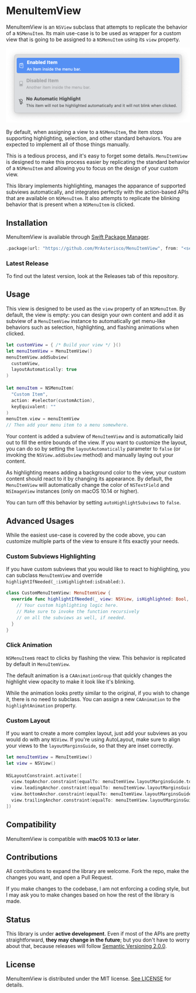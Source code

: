 # MenuItemView
MenuItemView is an `NSView` subclass that attempts to replicate the behavior of a `NSMenuItem`. Its main use-case is to be used as wrapper for a custom view that is going to be assigned to a `NSMenuItem` using its `view` property.

![MenuItemView](Example.png)

By default, when assigning a view to a `NSMenuItem`, the item stops supporting highlighting, selection, and other standard behaviors. You are expected to implement all of those things manually.

This is a tedious process, and it's easy to forget some details. `MenuItemView` is designed to make this process easier by replicating the standard behavior of a `NSMenuItem` and allowing you to focus on the design of your custom view.

This library implements highlighting, manages the apparance of supported subviews automatically, and integrates perfectly with the action-based APIs that are available on `NSMenuItem`. It also attempts to replicate the blinking behavior that is present when a `NSMenuItem` is clicked.

## Installation
MenuItemView is available through [Swift Package Manager](https://swift.org/package-manager).

```swift
.package(url: "https://github.com/MrAsterisco/MenuItemView", from: "<see GitHub releases>")
```

### Latest Release
To find out the latest version, look at the Releases tab of this repository.

## Usage
This view is designed to be used as the `view` property of an `NSMenuItem`. By default, the view is empty: you can design your own content and add it as subview of a `MenuItemView` instance to automatically get menu-like behaviors such as selection, highlighting, and flashing animations when clicked.

```swift
let customView = { /* Build your view */ }()
let menuItemView = MenuItemView()
menuItemView.addSubview(
  customView, 
  layoutAutomatically: true
)

let menuItem = NSMenuItem(
  "Custom Item", 
  action: #selector(customAction), 
  keyEquivalent: ""
)
menuItem.view = menuItemView
// Then add your menu item to a menu somewhere.
```
Your content is added a subview of `MenuItemView` and is automatically laid out to fill the entire bounds of the view. If you want to customize the layout, you can do so by setting the `layoutAutomatically` parameter to `false` (or invoking the `NSView.addSubview` method) and manually laying out your content.

As highlighting means adding a background color to the view, your custom content should react to it by changing its appearance. By default, the `MenuItemView` will automatically change the color of `NSTextField` and `NSImageView` instances (only on macOS 10.14 or higher).

You can turn off this behavior by setting `autoHighlightSubviews` to `false`.

## Advanced Usages
While the easiest use-case is covered by the code above, you can customize multiple parts of the view to ensure it fits exactly your needs.

### Custom Subviews Highlighting
If you have custom subviews that you would like to react to highlighting, you can subclass `MenuItemView` and override `highlightIfNeeded(_:isHighlighted:isEnabled:)`.

```swift
class CustomMenuItemView: MenuItemView {
  override func highlightIfNeeded(_ view: NSView, isHighlighted: Bool, isEnabled: Bool) {
    // Your custom highlighting logic here.
    // Make sure to invoke the function recursively
    // on all the subviews as well, if needed.
  }
}
```

### Click Animation
`NSMenuItem`s react to clicks by flashing the view. This behavior is replicated by default in `MenuItemView`.

The default animation is a `CAAnimationGroup` that quickly changes the highlight view opacity to make it look like it's blinking.

While the animation looks pretty similar to the original, if you wish to change it, there is no need to subclass. You can assign a new `CAAnimation` to the `highlightAnimation` property.

### Custom Layout
If you want to create a more complex layout, just add your subviews as you would do with any `NSView`. If you're using AutoLayout, make sure to align your views to the `layoutMarginsGuide`, so that they are inset correctly.

```swift
let menuItemView = MenuItemView()
let view = NSView()

NSLayoutConstraint.activate([
  view.topAnchor.constraint(equalTo: menuItemView.layoutMarginsGuide.topAnchor),
  view.leadingAnchor.constraint(equalTo: menuItemView.layoutMarginsGuide.leadingAnchor),
  view.bottomAnchor.constraint(equalTo: menuItemView.layoutMarginsGuide.bottomAnchor),
  view.trailingAnchor.constraint(equalTo: menuItemView.layoutMarginsGuide.trailingAnchor)
])
```

## Compatibility
MenuItemView is compatible with **macOS 10.13 or later**.

## Contributions
All contributions to expand the library are welcome. Fork the repo, make the changes you want, and open a Pull Request.

If you make changes to the codebase, I am not enforcing a coding style, but I may ask you to make changes based on how the rest of the library is made.

## Status
This library is under **active development**. Even if most of the APIs are pretty straightforward, **they may change in the future**; but you don't have to worry about that, because releases will follow [Semantic Versioning 2.0.0](https://semver.org/).

## License
MenuItemView is distributed under the MIT license. [See LICENSE](https://github.com/MrAsterisco/MenuItemView/blob/master/LICENSE) for details.
